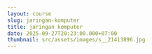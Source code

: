 ```yaml
---
layout: course
slug: jaringan-komputer
title: jaringan komputer
date: 2025-09-27T20:23:00.000+07:00
thumbnail: src/assets/images/s__21413896.jpg
---
```

